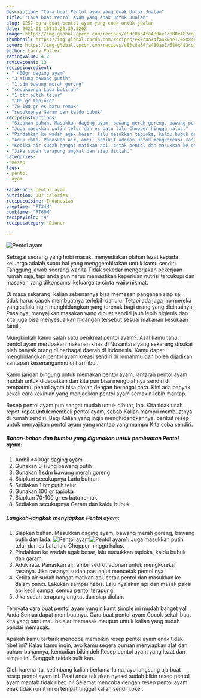 ```yaml
---
description: "Cara buat Pentol ayam yang enak Untuk Jualan"
title: "Cara buat Pentol ayam yang enak Untuk Jualan"
slug: 1257-cara-buat-pentol-ayam-yang-enak-untuk-jualan
date: 2021-01-10T13:22:39.326Z
image: https://img-global.cpcdn.com/recipes/e83c8a34fa480ae1/680x482cq70/pentol-ayam-foto-resep-utama.jpg
thumbnail: https://img-global.cpcdn.com/recipes/e83c8a34fa480ae1/680x482cq70/pentol-ayam-foto-resep-utama.jpg
cover: https://img-global.cpcdn.com/recipes/e83c8a34fa480ae1/680x482cq70/pentol-ayam-foto-resep-utama.jpg
author: Larry Potter
ratingvalue: 4.2
reviewcount: 13
recipeingredient:
- " 400gr daging ayam"
- "3 siung bawang putih"
- "1 sdm bawang merah goreng"
- "secukupnya Lada butiran"
- "1 btr putih telur"
- "100 gr tapioka"
- "70-100 gr es batu remuk"
- "secukupnya Garam dan kaldu bubuk"
recipeinstructions:
- "Siapkan bahan. Masukkan daging ayam, bawang merah goreng, bawang putih dan lada."
- "Juga masukkan putih telur dan es batu lalu Chopper hingga halus."
- "Pindahkan ke wadah agak besar, lalu masukkan tapioka, kaldu bubuk dan garam"
- "Aduk rata. Panaskan air, ambil sedikit adonan untuk mengkoreksi rasanya. Jika rasanya sudah pas lanjut mencetak pentol nya"
- "Ketika air sudah hangat matikan api, cetak pentol dan masukkan ke dalam panci. Lakukan sampai habis. Lalu nyalakan api dan masak pakai api kecil sampai semua pentol terapung."
- "Jika sudah terapung angkat dan siap diolah."
categories:
- Resep
tags:
- pentol
- ayam

katakunci: pentol ayam 
nutrition: 107 calories
recipecuisine: Indonesian
preptime: "PT34M"
cooktime: "PT60M"
recipeyield: "4"
recipecategory: Dinner

---
```



![Pentol ayam](https://img-global.cpcdn.com/recipes/e83c8a34fa480ae1/680x482cq70/pentol-ayam-foto-resep-utama.jpg)

Sebagai seorang yang hobi masak, menyediakan olahan lezat kepada keluarga adalah suatu hal yang menggembirakan untuk kamu sendiri. Tanggung jawab seorang  wanita Tidak sekedar mengerjakan pekerjaan rumah saja, tapi anda pun harus memastikan keperluan nutrisi tercukupi dan masakan yang dikonsumsi keluarga tercinta wajib nikmat.

Di masa  sekarang, kalian sebenarnya bisa memesan panganan siap saji tidak harus capek membuatnya terlebih dahulu. Tetapi ada juga lho mereka yang selalu ingin menghidangkan yang terenak bagi orang yang dicintainya. Pasalnya, menyajikan masakan yang dibuat sendiri jauh lebih higienis dan kita juga bisa menyesuaikan hidangan tersebut sesuai makanan kesukaan famili. 



Mungkinkah kamu salah satu penikmat pentol ayam?. Asal kamu tahu, pentol ayam merupakan makanan khas di Nusantara yang sekarang disukai oleh banyak orang di berbagai daerah di Indonesia. Kamu dapat menghidangkan pentol ayam kreasi sendiri di rumahmu dan boleh dijadikan santapan kesenanganmu di hari libur.

Kamu jangan bingung untuk memakan pentol ayam, lantaran pentol ayam mudah untuk didapatkan dan kita pun bisa mengolahnya sendiri di tempatmu. pentol ayam bisa diolah dengan berbagai cara. Kini ada banyak sekali cara kekinian yang menjadikan pentol ayam semakin lebih mantap.

Resep pentol ayam pun sangat mudah untuk dibuat, lho. Kita tidak usah repot-repot untuk membeli pentol ayam, sebab Kalian mampu membuatnya di rumah sendiri. Bagi Kalian yang ingin menghidangkannya, berikut resep untuk menyajikan pentol ayam yang mantab yang mampu Kita coba sendiri.

<!--inarticleads1-->

##### Bahan-bahan dan bumbu yang digunakan untuk pembuatan Pentol ayam:

1. Ambil  ±400gr daging ayam
1. Gunakan 3 siung bawang putih
1. Gunakan 1 sdm bawang merah goreng
1. Siapkan secukupnya Lada butiran
1. Sediakan 1 btr putih telur
1. Gunakan 100 gr tapioka
1. Siapkan 70-100 gr es batu remuk
1. Sediakan secukupnya Garam dan kaldu bubuk




<!--inarticleads2-->

##### Langkah-langkah menyiapkan Pentol ayam:

1. Siapkan bahan. Masukkan daging ayam, bawang merah goreng, bawang putih dan lada.
<img src="https://img-global.cpcdn.com/steps/7ffee48da0ae2f7e/160x128cq70/pentol-ayam-langkah-memasak-1-foto.jpg" alt="Pentol ayam"><img src="https://img-global.cpcdn.com/steps/617fe1d13c58d057/160x128cq70/pentol-ayam-langkah-memasak-1-foto.jpg" alt="Pentol ayam">1. Juga masukkan putih telur dan es batu lalu Chopper hingga halus.
1. Pindahkan ke wadah agak besar, lalu masukkan tapioka, kaldu bubuk dan garam
1. Aduk rata. Panaskan air, ambil sedikit adonan untuk mengkoreksi rasanya. Jika rasanya sudah pas lanjut mencetak pentol nya
1. Ketika air sudah hangat matikan api, cetak pentol dan masukkan ke dalam panci. Lakukan sampai habis. Lalu nyalakan api dan masak pakai api kecil sampai semua pentol terapung.
1. Jika sudah terapung angkat dan siap diolah.




Ternyata cara buat pentol ayam yang nikamt simple ini mudah banget ya! Anda Semua dapat membuatnya. Cara buat pentol ayam Cocok sekali buat kita yang baru mau belajar memasak maupun untuk kalian yang sudah pandai memasak.

Apakah kamu tertarik mencoba membikin resep pentol ayam enak tidak ribet ini? Kalau kamu ingin, ayo kamu segera buruan menyiapkan alat dan bahan-bahannya, kemudian bikin deh Resep pentol ayam yang lezat dan simple ini. Sungguh taidak sulit kan. 

Oleh karena itu, ketimbang kalian berlama-lama, ayo langsung aja buat resep pentol ayam ini. Pasti anda tak akan nyesel sudah bikin resep pentol ayam mantab tidak ribet ini! Selamat mencoba dengan resep pentol ayam enak tidak rumit ini di tempat tinggal kalian sendiri,oke!.

